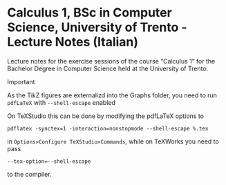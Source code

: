 # Calculus 1, BSc in Computer Science, University of Trento - Lecture Notes (Italian)
Lecture notes for the exercise sessions of the course “Calculus 1” for the Bachelor Degree in Computer Science held at the University of Trento.

>[!IMPORTANT]
>As the TikZ figures are externalizd into the Graphs folder, you need to run `pdfLaTeX` with `--shell-escape` enabled
>
>On TeXStudio this can be done by modifying the pdfLaTeX options to
>```
>pdflatex -synctex=1 -interaction=nonstopmode --shell-escape %.tex
>```
>in `Options>Configure TeXStudio>Commands`, while on TeXWorks you need to pass 
>```
>--tex-option=--shell-escape
>```
>to the compiler.
